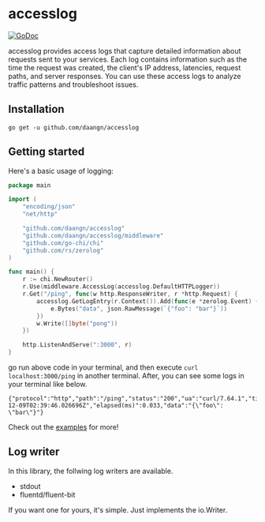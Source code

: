 # accesslog

[![GoDoc](https://godoc.org/github.com/daangn/accesslog?status.svg)](https://godoc.org/github.com/daangn/accesslog)

accesslog provides access logs that capture detailed information about requests sent to your services. Each log contains information such as the time the request was created, the client's IP address, latencies, request paths, and server responses. You can use these access logs to analyze traffic patterns and troubleshoot issues.  

## Installation
```shell
go get -u github.com/daangn/accesslog 
```

## Getting started
Here's a basic usage of logging:

```go
package main

import (
	"encoding/json"
	"net/http"

	"github.com/daangn/accesslog"
	"github.com/daangn/accesslog/middleware"
	"github.com/go-chi/chi"
	"github.com/rs/zerolog"
)

func main() {
	r := chi.NewRouter()
	r.Use(middleware.AccessLog(accesslog.DefaultHTTPLogger))
	r.Get("/ping", func(w http.ResponseWriter, r *http.Request) {
		accesslog.GetLogEntry(r.Context()).Add(func(e *zerolog.Event) {
			e.Bytes("data", json.RawMessage(`{"foo": "bar"}`))
		})
		w.Write([]byte("pong"))
	})

	http.ListenAndServe(":3000", r)
}

```

go run above code in your terminal, and then execute `curl localhost:3000/ping` in another terminal.
After, you can see some logs in your terminal like below.
```
{"protocol":"http","path":"/ping","status":"200","ua":"curl/7.64.1","time":"2021-12-09T02:39:46.026696Z","elapsed(ms)":0.033,"data":"{\"foo\": \"bar\"}"}
```

Check out the [examples](examples) for more!

## Log writer
In this library, the follwing log writers are available.

- stdout
- fluentd/fluent-bit

If you want one for yours, it's simple. Just implements the io.Writer.

